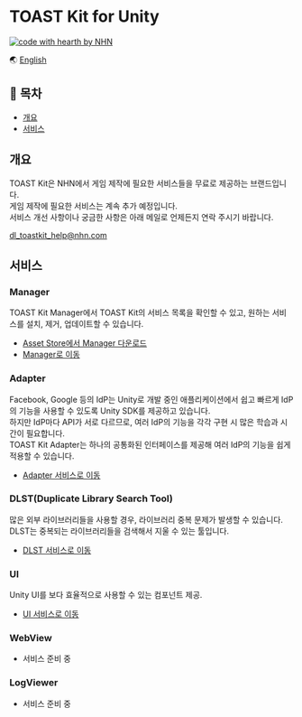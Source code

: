 # TOAST Kit for Unity

[![code with hearth by NHN ](https://img.shields.io/badge/%3C%2F%3E%20with%20%E2%99%A5%20by-NHN-ff1414.svg)](https://github.com/nhn)

🌏 [English](README.en.md)

## 🚩 목차

* [개요](#개요)
* [서비스](#서비스)

## 개요

TOAST Kit은 NHN에서 게임 제작에 필요한 서비스들을 무료로 제공하는 브랜드입니다.<br/>
게임 제작에 필요한 서비스는 계속 추가 예정입니다.<br/>
서비스 개선 사항이나 궁금한 사항은 아래 메일로 언제든지 연락 주시기 바랍니다.

dl_toastkit_help@nhn.com


## 서비스

### Manager

TOAST Kit Manager에서 TOAST Kit의 서비스 목록을 확인할 수 있고, 원하는 서비스를 설치, 제거, 업데이트할 수 있습니다.

* [Asset Store에서 Manager 다운로드](https://assetstore.unity.com/packages/templates/systems/toast-kit-manager-147711)
* [Manager로 이동](docs/Manager/README.md)

### Adapter

Facebook, Google 등의 IdP는 Unity로 개발 중인 애플리케이션에서 쉽고 빠르게 IdP의 기능을 사용할 수 있도록 Unity SDK를 제공하고 있습니다.<br/>
하지만 IdP마다 API가 서로 다르므로, 여러 IdP의 기능을 각각 구현 시 많은 학습과 시간이 필요합니다.<br/>
TOAST Kit Adapter는 하나의 공통화된 인터페이스를 제공해 여러 IdP의 기능을 쉽게 적용할 수 있습니다.

* [Adapter 서비스로 이동](docs/Adapter/README.md)

### DLST(Duplicate Library Search Tool)

많은 외부 라이브러리들을 사용할 경우, 라이브러리 중복 문제가 발생할 수 있습니다.<br/>
DLST는 중복되는 라이브러리들을 검색해서 지울 수 있는 툴입니다.

* [DLST 서비스로 이동](docs/DLST/README.md)

### UI

Unity UI를 보다 효율적으로 사용할 수 있는 컴포넌트 제공.

* [UI 서비스로 이동](docs/UI/README.md)

### WebView

* 서비스 준비 중

### LogViewer

* 서비스 준비 중